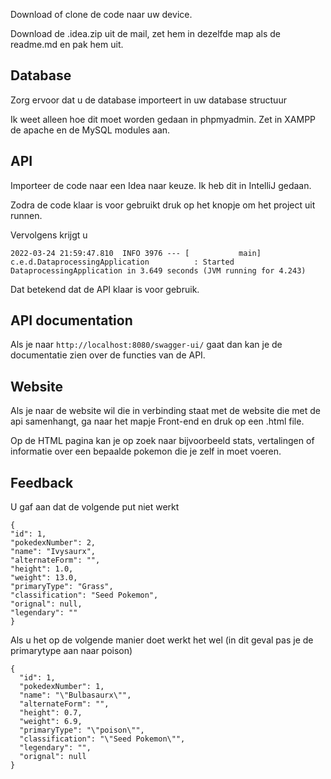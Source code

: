 Download of clone de code naar uw device.

Download de .idea.zip uit de mail, zet hem in dezelfde map als de readme.md en pak hem uit.

## Database
Zorg ervoor dat u de database importeert in uw database structuur

Ik weet alleen hoe dit moet worden gedaan in phpmyadmin. Zet in XAMPP de apache en de MySQL modules aan.

## API
Importeer de code naar een Idea naar keuze. Ik heb dit in IntelliJ gedaan.

Zodra de code klaar is voor gebruikt druk op het knopje om het project uit runnen.

Vervolgens krijgt u 
```
2022-03-24 21:59:47.810  INFO 3976 --- [           main] c.e.d.DataprocessingApplication          : Started DataprocessingApplication in 3.649 seconds (JVM running for 4.243)
```
Dat betekend dat de API klaar is voor gebruik.

## API documentation
Als je naar
```http://localhost:8080/swagger-ui/```
gaat dan kan je de documentatie zien over de functies van de API.

## Website
Als je naar de website wil die in verbinding staat met de website die
met de api samenhangt, ga naar het mapje Front-end en druk op een .html file.

Op de HTML pagina kan je op zoek naar bijvoorbeeld stats, vertalingen of informatie over een bepaalde pokemon die je zelf in moet voeren.

## Feedback
U gaf aan dat de volgende put niet werkt
```
{
"id": 1,
"pokedexNumber": 2,
"name": "Ivysaurx",
"alternateForm": "",
"height": 1.0,
"weight": 13.0,
"primaryType": "Grass",
"classification": "Seed Pokemon",
"orignal": null,
"legendary": ""
}
```
Als u het op de volgende manier doet werkt het wel (in dit geval pas je de primarytype aan naar poison)
```
{
  "id": 1,
  "pokedexNumber": 1,
  "name": "\"Bulbasaurx\"",
  "alternateForm": "",
  "height": 0.7,
  "weight": 6.9,
  "primaryType": "\"poison\"",
  "classification": "\"Seed Pokemon\"",
  "legendary": "",
  "orignal": null
}
```